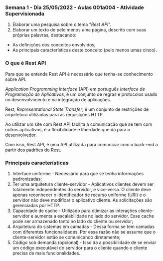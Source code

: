 ### Semana 1 - Dia 25/05/2022 - Aulas 001a004 - Atividade Supervisionada

1. Elaborar uma pesquisa sobre o tema "_Rest API_".
2. Elaborar um texto de pelo menos uma página, descrito com suas próprias palavras, destacando:

* As definições dos conceitos envolvidos;
* As principais características deste conceito (pelo menos umas cinco).

### O que é Rest API

Para que se entenda Rest API é necessário que tenha-se conhecimento sobre API.

_Application Programming Interface_ (API) em português _Interface de Programação de Aplicativos_, é um conjunto de regras e protocolos usado no desenvolvimento e na integração de aplicações.

Rest, _Representational State Transfer_, é um conjunto de restrições de arquitetura utilizadas para as requisições HTTP.

Ao utilizar um site com Rest API facilita a comunicação que se tem com outros aplicativos, e a flexibilidade e liberdade que da para o desenvolvedor.

Com isso, Rest API, é uma API utilizada para comunicar com o back-end a partir dos padrões do Rest.

### Principais características

1. Interface uniforme - Necessário para que se tenha informações padronizadas;
2. Ter uma arquitetura cliente-servidor - Aplicativos clientes devem ser totalmente independentes do servidor, e vice-versa. O cliente deve apenas reconhecer o identificador de recurso uniforme (URI) e o servidor não deve modificar o aplicativo cliente. As solicitações são gerenciadas por HTTP.
3. Capacidade de cache - Utilizado para otimizar as interações cliente-servidor e aumenta a escalabilidade no lado do servidor. Esse cache pode ser armazenado tanto no lado do cliente ou servidor;
4. Arquitetura do sistemas em camadas - Dessa forma se tem camadas com diferentes funcionalidades. Por essa razão não se assume que o cliente-servidor estão se comunicando diretamente;
5. Código sob demanda (opcional) - Isso da a possibilidade de se enviar um código executável do servidor para o cliente quando o cliente precisa de mais funcionalidades.
